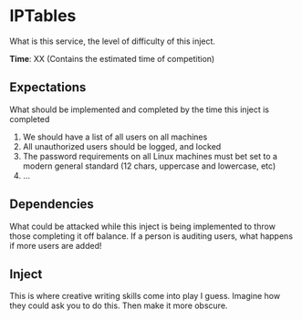 # IPTables
What is this service, the level of difficulty of this inject.

**Time**: XX (Contains the estimated time of competition)

## Expectations 
What should be implemented and completed by the time this inject is completed 
1. We should have a list of all users on all machines 
2. All unauthorized users should be logged, and locked
3. The password requirements on all Linux machines must bet set to a modern general standard (12 chars, uppercase and lowercase, etc)
4. ...

## Dependencies
What could be attacked while this inject is being implemented to throw those completing it off balance. If a person is auditing users, what happens if more users are added!

## Inject
This is where creative writing skills come into play I guess. Imagine how they could ask you to do this. Then make it more obscure.